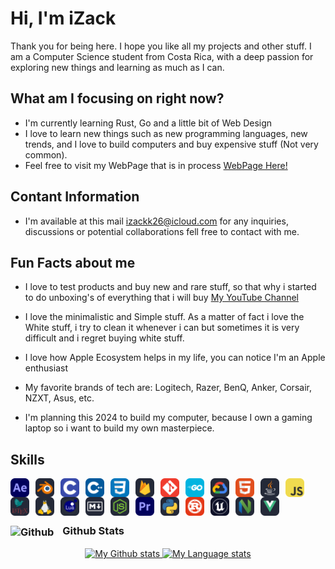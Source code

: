 # Hi, I'm iZack

Thank you for being here. I hope you like all my projects and other stuff. I am a Computer Science student from Costa Rica, with a deep passion for exploring new things and learning as much as I can.
## What am I focusing on right now?

- I'm currently learning Rust, Go and a little bit of Web Design
- I love to learn new things such as new programming languages, new trends, and I love to build computers and buy expensive stuff (Not very common).
- Feel free to visit my WebPage that is in process [WebPage Here!](https://izackk26.github.io)

## Contant Information

- I'm available at this mail [izackk26@icloud.com](mailto:izackk26@icloud.com) for any inquiries, discussions or potential collaborations fell free to contact with me.

## Fun Facts about me

- I love to test products and buy new and rare stuff, so that why i started to do unboxing's of everything that i will buy [My YouTube Channel](https://www.youtube.com/channel/UCEzpwhoMdU5o72AFIs4A1dg)

- I love the minimalistic and Simple stuff. As a matter of fact i love the White stuff, i try to clean it whenever i can but sometimes it is very difficult and i regret buying white stuff.

- I love how Apple Ecosystem helps in my life, you can notice I'm an Apple enthusiast

- My favorite brands of tech are: Logitech, Razer, BenQ, Anker, Corsair, NZXT, Asus, etc.

- I'm planning this 2024 to build my computer, because I own a gaming laptop so i want to build my own masterpiece.

## Skills

<!-- After Effects -->
<a href="https://www.adobe.com/products/aftereffects.html" target="_blank">
  <img align="left" alt="After Effects" width="30px" style="padding-right:10px;" src="https://github.com/tandpfun/skill-icons/blob/main/icons/AfterEffects.svg" />

<!-- Blender -->
<a href="https://www.blender.org/" target="_blank">
  <img align="left" alt="Blender" width="30px" style="padding-right:10px;" src="https://github.com/tandpfun/skill-icons/blob/main/icons/Blender-Dark.svg" />

<!-- C -->
<a href="https://learn.microsoft.com/en-us/cpp/c-language/c-language-reference?view=msvc-170" target="_blank">
  <img align="left" alt="C" width="30px" style="padding-right:10px;" src="https://github.com/tandpfun/skill-icons/blob/main/icons/C.svg" />

<!-- C++ -->
<a href="https://www.cplusplus.com/" target="_blank">
  <img align="left" alt="C++" width="30px" style="padding-right:10px;" src="https://github.com/tandpfun/skill-icons/blob/main/icons/CPP.svg" />

<!-- CSS -->
<a href="https://www.w3schools.com/css/" target="_blank">
  <img align="left" alt="CSS" width="30px" style="padding-right:10px;" src="https://github.com/tandpfun/skill-icons/blob/main/icons/CSS.svg" />

<!-- Firebase -->
<a href="https://firebase.google.com/" target="_blank">
  <img align="left" alt="Firebase" width="30px" style="padding-right:10px;" src="https://github.com/tandpfun/skill-icons/blob/main/icons/Firebase-Dark.svg" />

<!-- Git -->
<a href="https://git-scm.com/" target="_blank">
  <img align="left" alt="Git" width="30px" style="padding-right:10px;" src="https://github.com/tandpfun/skill-icons/blob/main/icons/Git.svg" />

<!-- Go -->
<a href="https://golang.org/" target="_blank">
  <img align="left" alt="Go" width="30px" style="padding-right:10px;" src="https://github.com/tandpfun/skill-icons/blob/main/icons/GoLang.svg" />

<!-- Google Cloud -->
<a href="https://cloud.google.com/" target="_blank">
  <img align="left" alt="Google Cloud" width="30px" style="padding-right:10px;" src="https://github.com/tandpfun/skill-icons/blob/main/icons/GCP-Dark.svg" />

<!-- HTML -->
<a href="https://developer.mozilla.org/en-US/docs/Web/HTML" target="_blank">
  <img align="left" alt="HTML" width="30px" style="padding-right:10px;" src="https://github.com/tandpfun/skill-icons/blob/main/icons/HTML.svg" />

<!-- Java -->
<a href="https://www.java.com/" target="_blank">
  <img align="left" alt="Java" width="30px" style="padding-right:10px;" src="https://github.com/tandpfun/skill-icons/blob/main/icons/Java-Dark.svg" />

<!-- JavaScript -->
<a href="https://developer.mozilla.org/en-US/docs/Web/javascript" target="_blank">
  <img align="left" alt="JS" width="30px" style="padding-right:10px;" src="https://github.com/tandpfun/skill-icons/blob/main/icons/JavaScript.svg" />

<!-- LaTeX -->
<a href="https://www.latex-project.org/" target="_blank">
  <img align="left" alt="LaTeX" width="30px" style="padding-right:10px;" src="https://github.com/tandpfun/skill-icons/blob/main/icons/LaTeX-Dark.svg" />

<!-- Linux -->
<a href="https://en.wikipedia.org/wiki/Linux" target="_blank">
  <img align="left" alt="Linux" width="30px" style="padding-right:10px;" src="https://github.com/tandpfun/skill-icons/blob/main/icons/Linux-Dark.svg" />

<!-- Lua -->
<a href="https://www.lua.org/" target="_blank">
  <img align="left" alt="Lua" width="30px" style="padding-right:10px;" src="https://github.com/tandpfun/skill-icons/blob/main/icons/Lua-Dark.svg" />

<!-- Markdown -->
<a href="https://www.markdownguide.org/" target="_blank">
  <img align="left" alt="Markdown" width="30px" style="padding-right:10px;" src="https://github.com/tandpfun/skill-icons/blob/main/icons/Markdown-Dark.svg" />

<!-- Node.js -->
<a href="https://nodejs.org/" target="_blank">
  <img align="left" alt="Node.js" width="30px" style="padding-right:10px;" src="https://raw.githubusercontent.com/tandpfun/skill-icons/main/icons/NodeJS-Dark.svg" />
</a>

<!-- Premiere Pro -->
<a href="https://www.adobe.com/products/premiere.html" target="_blank">
  <img align="left" alt="Premiere Pro" width="30px" style="padding-right:10px;" src="https://github.com/tandpfun/skill-icons/blob/main/icons/Premiere.svg" />

<!-- Python -->
<a href="https://www.python.org/" target="_blank">
  <img align="left" alt="Python" width="30px" style="padding-right:10px;" src="https://github.com/tandpfun/skill-icons/blob/main/icons/Python-Dark.svg" />

<!-- Rust --->
<a href="https://www.rust-lang.org/" target="_blank">
  <img align="left" alt="Rust" width="30px" style="padding-right:10px;" src="https://raw.githubusercontent.com/tandpfun/skill-icons/main/icons/Rust.svg" />
</a>

<!-- Unreal Engine -->
<a href="https://www.unrealengine.com/" target="_blank">
  <img align="left" alt="Unreal Engine" width="30px" style="padding-right:10px;" src="https://github.com/tandpfun/skill-icons/blob/main/icons/UnrealEngine.svg" />

<!-- Vim -->
<a href="https://www.vim.org/" target="_blank">
  <img align="left" alt="Vim" width="30px" style="padding-right:10px;" src="https://github.com/tandpfun/skill-icons/blob/main/icons/NeoVim-Dark.svg" />

<!-- VueJS -->
<a href="https://vuejs.org/" target="_blank">
  <img align="left" alt="Vue" width="30px" style="padding-right:10px;" src="https://github.com/tandpfun/skill-icons/blob/main/icons/VueJS-Dark.svg" />
</a>

<br />
<br />
<br />

<h3 align="left">
  <img align="center" alt="Github" width="20" style="vertical-align: middle; margin-right: 10px;" src="https://cdn.jsdelivr.net/gh/devicons/devicon/icons/github/github-original.svg"/>
  Github Stats
</h3>

<!-- Github stats and most used languages -->
<div align="center"> 
  <a href="https://github.com/iZackk26">
    <img
      src="https://github-readme-stats.vercel.app/api?username=iZackk26&show_icons=true&theme=nord&hide=contribs,prs&rank_icon=github"
      alt="My Github stats"
      height="150"
    />
  </a>
  <a href="https://github.com/iZackk26">
    <img
      src="https://github-readme-stats.vercel.app/api/top-langs/?username=iZackk26&hide_progress=false&theme=nord"
      alt="My Language stats"
      height="150"
    />
  </a>
</div>
